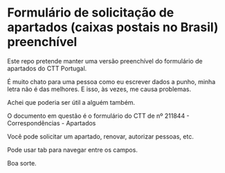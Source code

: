 # Formulário de solicitação de apartados (caixas postais no Brasil) preenchível

Este repo pretende manter uma versão preenchível do formulário de apartados do CTT Portugal.

É muito chato para uma pessoa como eu escrever dados a punho, minha letra não é das melhores. E isso, às vezes, me causa problemas.

Achei que poderia ser útil a alguém também.

O documento em questão é o formulário do CTT de nº 211844 - Correspondências - Apartados

Você pode solicitar um apartado, renovar, autorizar pessoas, etc.

Pode usar tab para navegar entre os campos.

Boa sorte.